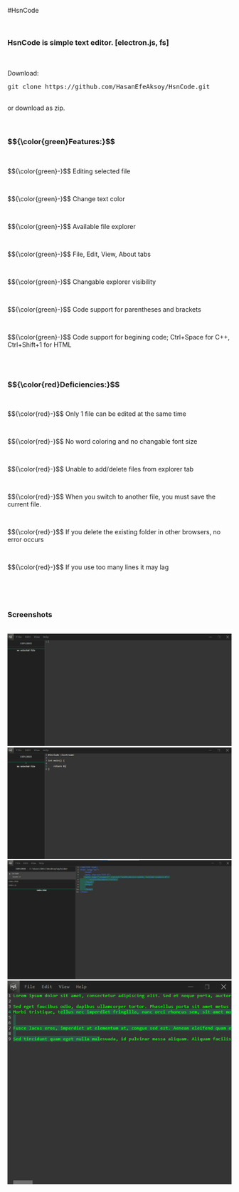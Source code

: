#HsnCode

<br>
<h3>HsnCode is simple text editor. [electron.js, fs]</h3>
<br>
<br>
Download: <pre>git clone https://github.com/HasanEfeAksoy/HsnCode.git</pre>
<br>
or download as zip.
<br>
<br>
<br>
<h3>$${\color{green}Features:}$$</h3>
<br>
<p>$${\color{green}-}$$ Editing selected file</p>
<br>
<p>$${\color{green}-}$$ Change text color</p>
<br>
<p>$${\color{green}-}$$ Available file explorer</p>
<br>
<p>$${\color{green}-}$$ File, Edit, View, About tabs</p>
<br>
<p>$${\color{green}-}$$ Changable explorer visibility</p>
<br>
<p>$${\color{green}-}$$ Code support for parentheses and brackets</p>
<br>
<p>$${\color{green}-}$$ Code support for begining code; Ctrl+Space for C++, Ctrl+Shift+1 for HTML</p>

<br>
<br>

<h3>$${\color{red}Deficiencies:}$$</h3>
<br>
<p>$${\color{red}-}$$ Only 1 file can be edited at the same time</p>
<br>
<p>$${\color{red}-}$$ No word coloring and no changable font size</p>
<br>
<p>$${\color{red}-}$$ Unable to add/delete files from explorer tab</p>
<br>
<p>$${\color{red}-}$$ When you switch to another file, you must save the current file.</p>
<br>
<p>$${\color{red}-}$$ If you delete the existing folder in other browsers, no error occurs</p>
<br>
<p>$${\color{red}-}$$ If you use too many lines it may lag</p>

<br>
<br>
<br>
<h3>Screenshots</h3>
<br>
<img src="./hsncode0.png">
<br>
<img src="./hsncode1.png">
<br>
<img src="./hsncode2.png">
<br>
<img src="./hsncode3.png">
